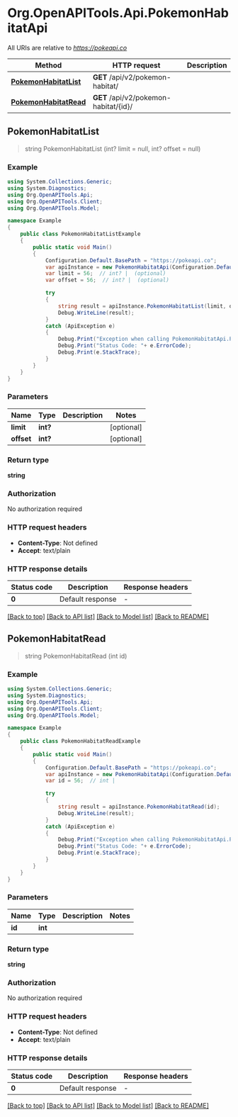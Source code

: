 # Org.OpenAPITools.Api.PokemonHabitatApi

All URIs are relative to *https://pokeapi.co*

Method | HTTP request | Description
------------- | ------------- | -------------
[**PokemonHabitatList**](PokemonHabitatApi.md#pokemonhabitatlist) | **GET** /api/v2/pokemon-habitat/ | 
[**PokemonHabitatRead**](PokemonHabitatApi.md#pokemonhabitatread) | **GET** /api/v2/pokemon-habitat/{id}/ | 



## PokemonHabitatList

> string PokemonHabitatList (int? limit = null, int? offset = null)



### Example

```csharp
using System.Collections.Generic;
using System.Diagnostics;
using Org.OpenAPITools.Api;
using Org.OpenAPITools.Client;
using Org.OpenAPITools.Model;

namespace Example
{
    public class PokemonHabitatListExample
    {
        public static void Main()
        {
            Configuration.Default.BasePath = "https://pokeapi.co";
            var apiInstance = new PokemonHabitatApi(Configuration.Default);
            var limit = 56;  // int? |  (optional) 
            var offset = 56;  // int? |  (optional) 

            try
            {
                string result = apiInstance.PokemonHabitatList(limit, offset);
                Debug.WriteLine(result);
            }
            catch (ApiException e)
            {
                Debug.Print("Exception when calling PokemonHabitatApi.PokemonHabitatList: " + e.Message );
                Debug.Print("Status Code: "+ e.ErrorCode);
                Debug.Print(e.StackTrace);
            }
        }
    }
}
```

### Parameters


Name | Type | Description  | Notes
------------- | ------------- | ------------- | -------------
 **limit** | **int?**|  | [optional] 
 **offset** | **int?**|  | [optional] 

### Return type

**string**

### Authorization

No authorization required

### HTTP request headers

- **Content-Type**: Not defined
- **Accept**: text/plain


### HTTP response details
| Status code | Description | Response headers |
|-------------|-------------|------------------|
| **0** | Default response |  -  |

[[Back to top]](#)
[[Back to API list]](../README.md#documentation-for-api-endpoints)
[[Back to Model list]](../README.md#documentation-for-models)
[[Back to README]](../README.md)


## PokemonHabitatRead

> string PokemonHabitatRead (int id)



### Example

```csharp
using System.Collections.Generic;
using System.Diagnostics;
using Org.OpenAPITools.Api;
using Org.OpenAPITools.Client;
using Org.OpenAPITools.Model;

namespace Example
{
    public class PokemonHabitatReadExample
    {
        public static void Main()
        {
            Configuration.Default.BasePath = "https://pokeapi.co";
            var apiInstance = new PokemonHabitatApi(Configuration.Default);
            var id = 56;  // int | 

            try
            {
                string result = apiInstance.PokemonHabitatRead(id);
                Debug.WriteLine(result);
            }
            catch (ApiException e)
            {
                Debug.Print("Exception when calling PokemonHabitatApi.PokemonHabitatRead: " + e.Message );
                Debug.Print("Status Code: "+ e.ErrorCode);
                Debug.Print(e.StackTrace);
            }
        }
    }
}
```

### Parameters


Name | Type | Description  | Notes
------------- | ------------- | ------------- | -------------
 **id** | **int**|  | 

### Return type

**string**

### Authorization

No authorization required

### HTTP request headers

- **Content-Type**: Not defined
- **Accept**: text/plain


### HTTP response details
| Status code | Description | Response headers |
|-------------|-------------|------------------|
| **0** | Default response |  -  |

[[Back to top]](#)
[[Back to API list]](../README.md#documentation-for-api-endpoints)
[[Back to Model list]](../README.md#documentation-for-models)
[[Back to README]](../README.md)

